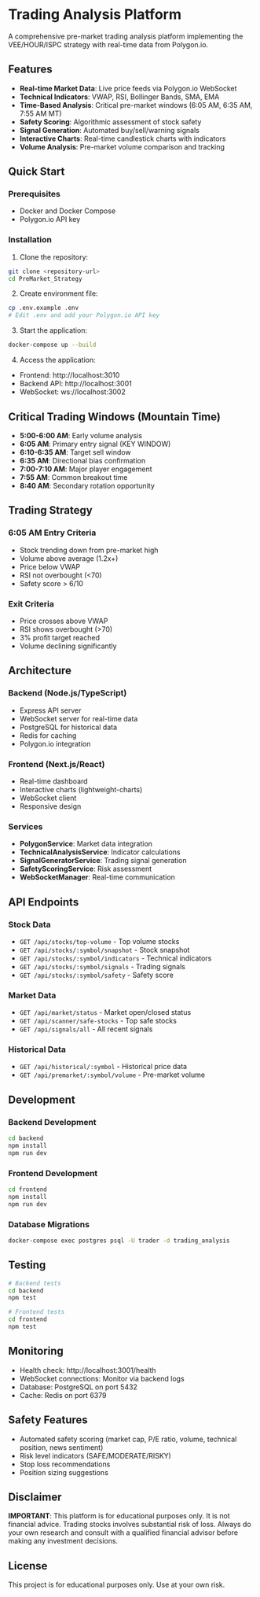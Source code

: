 # Trading Analysis Platform

A comprehensive pre-market trading analysis platform implementing the VEE/HOUR/ISPC strategy with real-time data from Polygon.io.

## Features

- **Real-time Market Data**: Live price feeds via Polygon.io WebSocket
- **Technical Indicators**: VWAP, RSI, Bollinger Bands, SMA, EMA
- **Time-Based Analysis**: Critical pre-market windows (6:05 AM, 6:35 AM, 7:55 AM MT)
- **Safety Scoring**: Algorithmic assessment of stock safety
- **Signal Generation**: Automated buy/sell/warning signals
- **Interactive Charts**: Real-time candlestick charts with indicators
- **Volume Analysis**: Pre-market volume comparison and tracking

## Quick Start

### Prerequisites
- Docker and Docker Compose
- Polygon.io API key

### Installation

1. Clone the repository:
```bash
git clone <repository-url>
cd PreMarket_Strategy
```

2. Create environment file:
```bash
cp .env.example .env
# Edit .env and add your Polygon.io API key
```

3. Start the application:
```bash
docker-compose up --build
```

4. Access the application:
- Frontend: http://localhost:3010
- Backend API: http://localhost:3001
- WebSocket: ws://localhost:3002

## Critical Trading Windows (Mountain Time)

- **5:00-6:00 AM**: Early volume analysis
- **6:05 AM**: Primary entry signal (KEY WINDOW)
- **6:10-6:35 AM**: Target sell window
- **6:35 AM**: Directional bias confirmation
- **7:00-7:10 AM**: Major player engagement
- **7:55 AM**: Common breakout time
- **8:40 AM**: Secondary rotation opportunity

## Trading Strategy

### 6:05 AM Entry Criteria
- Stock trending down from pre-market high
- Volume above average (1.2x+)
- Price below VWAP
- RSI not overbought (<70)
- Safety score > 6/10

### Exit Criteria
- Price crosses above VWAP
- RSI shows overbought (>70)
- 3% profit target reached
- Volume declining significantly

## Architecture

### Backend (Node.js/TypeScript)
- Express API server
- WebSocket server for real-time data
- PostgreSQL for historical data
- Redis for caching
- Polygon.io integration

### Frontend (Next.js/React)
- Real-time dashboard
- Interactive charts (lightweight-charts)
- WebSocket client
- Responsive design

### Services
- **PolygonService**: Market data integration
- **TechnicalAnalysisService**: Indicator calculations
- **SignalGeneratorService**: Trading signal generation
- **SafetyScoringService**: Risk assessment
- **WebSocketManager**: Real-time communication

## API Endpoints

### Stock Data
- `GET /api/stocks/top-volume` - Top volume stocks
- `GET /api/stocks/:symbol/snapshot` - Stock snapshot
- `GET /api/stocks/:symbol/indicators` - Technical indicators
- `GET /api/stocks/:symbol/signals` - Trading signals
- `GET /api/stocks/:symbol/safety` - Safety score

### Market Data
- `GET /api/market/status` - Market open/closed status
- `GET /api/scanner/safe-stocks` - Top safe stocks
- `GET /api/signals/all` - All recent signals

### Historical Data
- `GET /api/historical/:symbol` - Historical price data
- `GET /api/premarket/:symbol/volume` - Pre-market volume

## Development

### Backend Development
```bash
cd backend
npm install
npm run dev
```

### Frontend Development
```bash
cd frontend
npm install
npm run dev
```

### Database Migrations
```bash
docker-compose exec postgres psql -U trader -d trading_analysis
```

## Testing

```bash
# Backend tests
cd backend
npm test

# Frontend tests
cd frontend
npm test
```

## Monitoring

- Health check: http://localhost:3001/health
- WebSocket connections: Monitor via backend logs
- Database: PostgreSQL on port 5432
- Cache: Redis on port 6379

## Safety Features

- Automated safety scoring (market cap, P/E ratio, volume, technical position, news sentiment)
- Risk level indicators (SAFE/MODERATE/RISKY)
- Stop loss recommendations
- Position sizing suggestions

## Disclaimer

**IMPORTANT**: This platform is for educational purposes only. It is not financial advice. Trading stocks involves substantial risk of loss. Always do your own research and consult with a qualified financial advisor before making any investment decisions.

## License

This project is for educational purposes only. Use at your own risk.